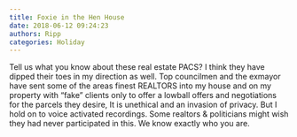 ```yaml
---
title: Foxie in the Hen House
date: 2018-06-12 09:24:23
authors: Ripp
categories: Holiday
---
```


 Tell us what you know about these real estate PACS? I think they have dipped their toes in my direction as well. 
 Top councilmen and the exmayor  have sent some of the areas finest REALTORS into my house and on my property with “fake” clients only to offer a lowball offers and negotiations for the parcels they desire, It is unethical and an invasion of privacy. But I hold on to voice activated recordings. Some realtors &amp; politicians might wish they had never participated in this. 
We know exactly who you are.